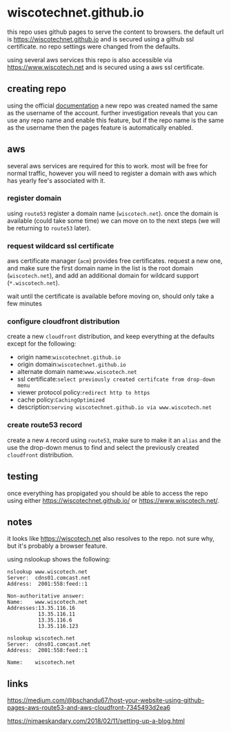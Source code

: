 # wiscotechnet.github.io

this repo uses github pages to serve the content to browsers. the default url is <https://wiscotechnet.github.io> and is secured using a github ssl certificate. no repo settings were changed from the defaults.

using several aws services this repo is also accessible via <https://www.wiscotech.net> and is secured using a aws ssl certificate.

## creating repo

using the official [documentation](https://pages.github.com/) a new repo was created named the same as the username of the account. further investigation reveals that you can use any repo name and enable this feature, but if the repo name is the same as the username then the pages feature is automatically enabled.

## aws

several aws services are required for this to work. most will be free for normal traffic, however you will need to register a domain with aws which has yearly fee's associated with it.

### register domain

using `route53` register a domain name (`wiscotech.net`). once the domain is available (could take some time) we can move on to the next steps (we will be returning to `route53` later).

### request wildcard ssl certificate

aws certificate manager (`acm`) provides free certificates. request a new one, and make sure the first domain name in the list is the root domain (`wiscotech.net`), and add an additional domain for wildcard support (`*.wiscotech.net`).

wait until the certificate is available before moving on, should only take a few minutes

### configure cloudfront distribution

create a new `cloudfront` distribution, and keep everything at the defaults except for the following:

* origin name:`wiscotechnet.github.io`
* origin domain:`wiscotechnet.github.io`
* alternate domain name:`www.wiscotech.net`
* ssl certificate:`select previously created certifcate from drop-down menu`
* viewer protocol policy:`redirect http to https`
* cache policy:`CachingOptimized`
* description:`serving wiscotechnet.github.io via www.wiscotech.net`

### create route53 record

create a new `A` record using `route53`, make sure to make it an `alias` and the use the drop-down menus to find and select the previously created `cloudfront` distribution.


## testing

once everything has propigated you should be able to access the repo using either <https://wiscotechnet.github.io/> or <https://www.wiscotech.net/>.

## notes

it looks like <https://wiscotech.net> also resolves to the repo. not sure why, but it's probably a browser feature.

using nslookup shows the following:

```shell
nslookup www.wiscotech.net
Server:  cdns01.comcast.net
Address:  2001:558:feed::1

Non-authoritative answer:
Name:    www.wiscotech.net
Addresses:13.35.116.16
          13.35.116.11
          13.35.116.6
          13.35.116.123
```

```shell
nslookup wiscotech.net
Server:  cdns01.comcast.net
Address:  2001:558:feed::1

Name:    wiscotech.net
```

## links

<https://medium.com/@bschandu67/host-your-website-using-github-pages-aws-route53-and-aws-cloudfront-7345493d2ea6>

<https://nimaeskandary.com/2018/02/11/setting-up-a-blog.html>